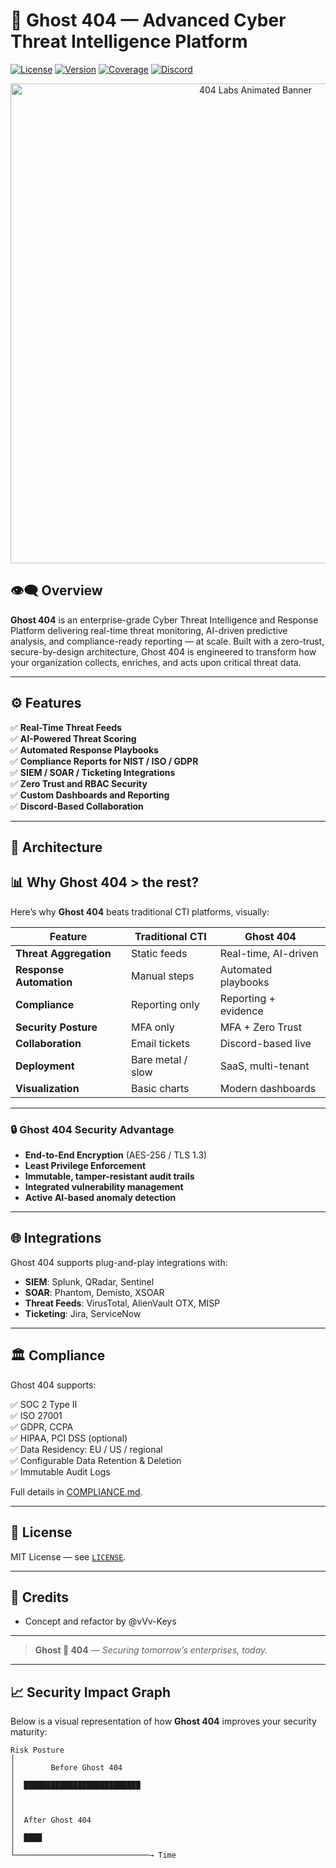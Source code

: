 # 👻 Ghost 404 — Advanced Cyber Threat Intelligence Platform


[![License](https://img.shields.io/badge/license-MIT-green)](LICENSE)
[![Version](https://img.shields.io/badge/version-3.0.0-blue)](#)
[![Coverage](https://img.shields.io/codecov/c/github/ghostsec-org/ghost-404?label=coverage)](https://codecov.io/gh/ghostsec-org/ghost-404)
[![Discord](https://img.shields.io/discord/123456789012345678?label=discord&logo=discord)](https://discord.gg/75mDE7vs)

<p align="center">
  <img src="https://media.discordapp.net/attachments/1384863283516936232/1390425639961624677/20250701-1351-23.5657632_1.gif?ex=68683649&is=6866e4c9&hm=98caf9ae4d4f034398a92171d289a9886d5db526c8a1baf61d0038b3492015d7&=&width=1152&height=564"
       alt="404 Labs Animated Banner" width="768">
</p>

## 👁️‍🗨️ Overview

**Ghost 404** is an enterprise-grade Cyber Threat Intelligence and Response Platform delivering real-time threat monitoring, AI-driven predictive analysis, and compliance-ready reporting — at scale. Built with a zero-trust, secure-by-design architecture, Ghost 404 is engineered to transform how your organization collects, enriches, and acts upon critical threat data.

---

## ⚙️ Features

✅ **Real-Time Threat Feeds**  
✅ **AI-Powered Threat Scoring**  
✅ **Automated Response Playbooks**  
✅ **Compliance Reports for NIST / ISO / GDPR**  
✅ **SIEM / SOAR / Ticketing Integrations**  
✅ **Zero Trust and RBAC Security**  
✅ **Custom Dashboards and Reporting**  
✅ **Discord-Based Collaboration**

---

## 🧩 Architecture

## 📊 Why Ghost 404 > the rest?

Here’s why **Ghost 404** beats traditional CTI platforms, visually:

| Feature                    | Traditional CTI   | **Ghost 404**      |
|----------------------------|-------------------|--------------------|
| **Threat Aggregation**     | Static feeds      | Real-time, AI-driven|
| **Response Automation**    | Manual steps      | Automated playbooks |
| **Compliance**             | Reporting only    | Reporting + evidence |
| **Security Posture**       | MFA only          | MFA + Zero Trust   |
| **Collaboration**          | Email tickets     | Discord-based live |
| **Deployment**             | Bare metal / slow | SaaS, multi-tenant |
| **Visualization**          | Basic charts      | Modern dashboards  |

---

### 🔒 Ghost 404 Security Advantage

- **End-to-End Encryption** (AES-256 / TLS 1.3)  
- **Least Privilege Enforcement**  
- **Immutable, tamper-resistant audit trails**  
- **Integrated vulnerability management**  
- **Active AI-based anomaly detection**

---

## 🌐 Integrations

Ghost 404 supports plug-and-play integrations with:

- **SIEM**: Splunk, QRadar, Sentinel
- **SOAR**: Phantom, Demisto, XSOAR
- **Threat Feeds**: VirusTotal, AlienVault OTX, MISP
- **Ticketing**: Jira, ServiceNow

---

## 🏛️ Compliance

Ghost 404 supports:

✅ SOC 2 Type II  
✅ ISO 27001  
✅ GDPR, CCPA  
✅ HIPAA, PCI DSS (optional)  
✅ Data Residency: EU / US / regional  
✅ Configurable Data Retention & Deletion  
✅ Immutable Audit Logs  

Full details in [COMPLIANCE.md](./COMPLIANCE.md).

---

## 📄 License

MIT License — see [`LICENSE`](LICENSE).

---

## 🌟 Credits

- Concept and refactor by @vVv-Keys

---

> **Ghost 👻 404** — *Securing tomorrow’s enterprises, today.*

---

## 📈 Security Impact Graph

Below is a visual representation of how **Ghost 404** improves your security maturity:  

```plaintext
Risk Posture
│
│        Before Ghost 404
│
│  ██████████████████████████
│
│
│
│  After Ghost 404
│
│  ████
│
└──────────────────────────────→ Time


